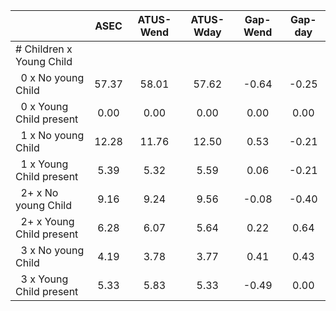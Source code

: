 
|                      |         ASEC |    ATUS-Wend |    ATUS-Wday |     Gap-Wend |      Gap-day |
| -------------------- | :----------: | :----------: | :----------: | :----------: | :----------: |
| # Children x Young Child |              |              |              |              |              |
| &nbsp;&nbsp;0 x No young Child |        57.37 |        58.01 |        57.62 |        -0.64 |        -0.25 |
| &nbsp;&nbsp;0 x Young Child present |         0.00 |         0.00 |         0.00 |         0.00 |         0.00 |
| &nbsp;&nbsp;1 x No young Child |        12.28 |        11.76 |        12.50 |         0.53 |        -0.21 |
| &nbsp;&nbsp;1 x Young Child present |         5.39 |         5.32 |         5.59 |         0.06 |        -0.21 |
| &nbsp;&nbsp;2+ x No young Child |         9.16 |         9.24 |         9.56 |        -0.08 |        -0.40 |
| &nbsp;&nbsp;2+ x Young Child present |         6.28 |         6.07 |         5.64 |         0.22 |         0.64 |
| &nbsp;&nbsp;3 x No young Child |         4.19 |         3.78 |         3.77 |         0.41 |         0.43 |
| &nbsp;&nbsp;3 x Young Child present |         5.33 |         5.83 |         5.33 |        -0.49 |         0.00 |


